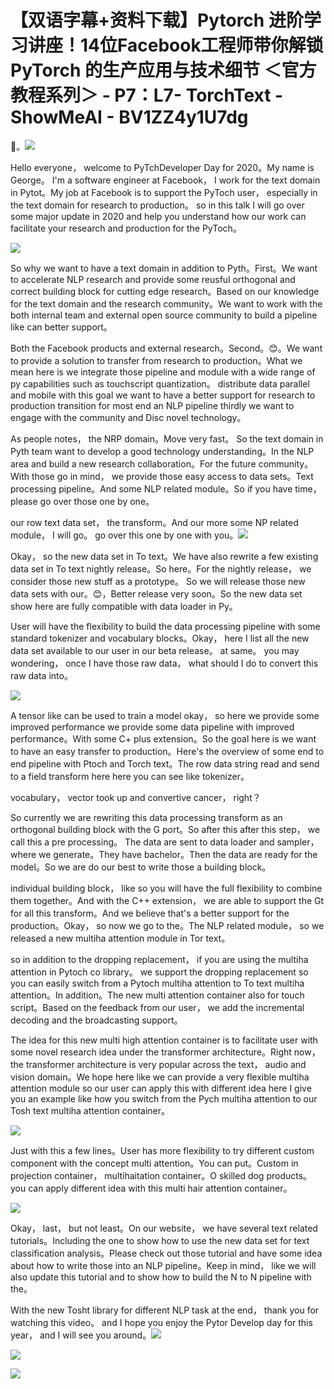 # 【双语字幕+资料下载】Pytorch 进阶学习讲座！14位Facebook工程师带你解锁 PyTorch 的生产应用与技术细节 ＜官方教程系列＞ - P7：L7- TorchText - ShowMeAI - BV1ZZ4y1U7dg

🎼。![](img/aaa011e1dc72912baa590f68c0c043cd_1.png)

Hello everyone， welcome to PyTchDeveloper Day for 2020。My name is George。 I'm a software engineer at Facebook， I work for the text domain in Pytot。My job at Facebook is to support the PyToch user， especially in the text domain for research to production。 so in this talk I will go over some major update in 2020 and help you understand how our work can facilitate your research and production for the PyToch。



![](img/aaa011e1dc72912baa590f68c0c043cd_3.png)

So why we want to have a text domain in addition to Pyth。First。We want to accelerate NLP research and provide some reusful orthogonal and correct building block for cutting edge research。Based on our knowledge for the text domain and the research community。We want to work with the both internal team and external open source community to build a pipeline like can better support。

Both the Facebook products and external research。Second。😊。We want to provide a solution to transfer from research to production。What we mean here is we integrate those pipeline and module with a wide range of py capabilities such as touchscript quantization。 distribute data parallel and mobile with this goal we want to have a better support for research to production transition for most end an NLP pipeline thirdly we want to engage with the community and Disc novel technology。

As people notes， the NRP domain。Move very fast。 So the text domain in Pyth team want to develop a good technology understanding。In the NLP area and build a new research collaboration。For the future community。With those go in mind， we provide those easy access to data sets。Text processing pipeline。And some NLP related module。So if you have time， please go over those one by one。

 our row text data set， the transform。And our more some NP related module， I will go。 go over this one by one with you。![](img/aaa011e1dc72912baa590f68c0c043cd_5.png)

Okay， so the new data set in To text。We have also rewrite a few existing data set in To text nightly release。So here。For the nightly release， we consider those new stuff as a prototype。 So we will release those new data sets with our。😊，Better release very soon。So the new data set show here are fully compatible with data loader in Py。

User will have the flexibility to build the data processing pipeline with some standard tokenizer and vocabulary blocks。Okay， here I list all the new data set available to our user in our beta release。 at same。 you may wondering， once I have those raw data， what should I do to convert this raw data into。

![](img/aaa011e1dc72912baa590f68c0c043cd_7.png)

A tensor like can be used to train a model okay， so here we provide some improved performance we provide some data pipeline with improved performance。With some C+ plus extension。So the goal here is we want to have an easy transfer to production。Here's the overview of some end to end pipeline with Ptoch and Torch text。The row data string read and send to a field transform here here you can see like tokenizer。

 vocabulary， vector took up and convertive cancer， right？

So currently we are rewriting this data processing transform as an orthogonal building block with the G port。So after this after this step， we call this a pre processing。 The data are sent to data loader and sampler， where we generate。They have bachelor。Then the data are ready for the model。So we are do our best to write those a building block。

 individual building block， like so you will have the full flexibility to combine them together。And with the C++ extension， we are able to support the Gt for all this transform。And we believe that's a better support for the production。Okay， so now we go to the。The NLP related module， so we released a new multiha attention module in Tor text。

 so in addition to the dropping replacement， if you are using the multiha attention in Pytoch co library。 we support the dropping replacement so you can easily switch from a Pytoch multiha attention to To text multiha attention。In addition。The new multi attention container also for touch script。Based on the feedback from our user， we add the incremental decoding and the broadcasting support。

The idea for this new multi high attention container is to facilitate user with some novel research idea under the transformer architecture。Right now， the transformer architecture is very popular across the text， audio and vision domain。We hope here like we can provide a very flexible multiha attention module so our user can apply this with different idea here I give you an example like how you switch from the Pych multiha attention to our Tosh text multiha attention container。

![](img/aaa011e1dc72912baa590f68c0c043cd_9.png)

Just with this a few lines。User has more flexibility to try different custom component with the concept multi attention。You can put。Custom in projection container， multihaitation container。O skilled dog products。 you can apply different idea with this multi hair attention container。

![](img/aaa011e1dc72912baa590f68c0c043cd_11.png)

Okay， last， but not least。On our website， we have several text related tutorials。Including the one to show how to use the new data set for text classification analysis。Please check out those tutorial and have some idea about how to write those into an NLP pipeline。Keep in mind， like we will also update this tutorial and to show how to build the N to N pipeline with the。

With the new Tosht library for different NLP task at the end， thank you for watching this video。 and I hope you enjoy the Pytor Develop day for this year， and I will see you around。![](img/aaa011e1dc72912baa590f68c0c043cd_13.png)

![](img/aaa011e1dc72912baa590f68c0c043cd_14.png)

![](img/aaa011e1dc72912baa590f68c0c043cd_15.png)